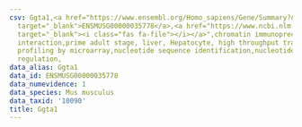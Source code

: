 ```yaml
---
csv: Ggta1,<a href="https://www.ensembl.org/Homo_sapiens/Gene/Summary?db=core;g=ENSMUSG00000035778"
  target="_blank">ENSMUSG00000035778</a>,<a href="https://www.ncbi.nlm.nih.gov/pubmed/23834426"
  target="_blank"><i class="fas fa-file"></i></a>",chromatin immunoprecipitation assay,direct
  interaction,prime adult stage, liver, Hepatocyte, high throughput transcription
  profiling by microarray,nucleotide sequence identification,nucleotide sequence identification,transcriptional
  regulation,
data_alias: Ggta1
data_id: ENSMUSG00000035778
data_numevidence: 1
data_species: Mus musculus
data_taxid: '10090'
title: Ggta1
---
```

